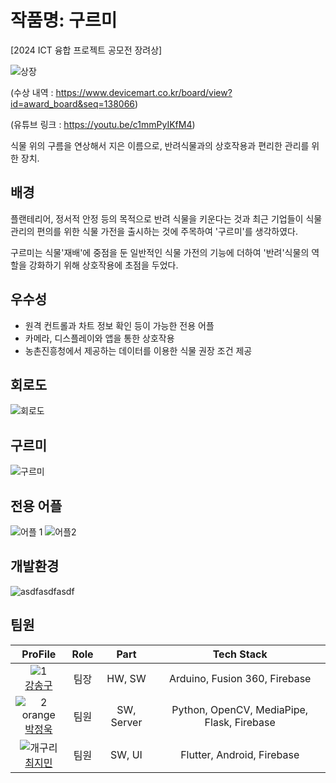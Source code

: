 # 작품명: 구르미
[2024 ICT 융합 프로젝트 공모전 장려상]

![상장](https://github.com/user-attachments/assets/54442d43-6ef2-4da1-9794-8e8086b15086)

(수상 내역 : https://www.devicemart.co.kr/board/view?id=award_board&seq=138066)

(유튜브 링크 : https://youtu.be/c1mmPyIKfM4)

식물 위의 구름을 연상해서 지은 이름으로, 반려식물과의 상호작용과 편리한 관리를 위한 장치.

## 배경

플랜테리어, 정서적 안정 등의 목적으로 반려 식물을 키운다는 것과 최근 기업들이 식물 관리의 편의를 위한 식물 가전을 출시하는 것에 주목하여 '구르미'를 생각하였다.

구르미는 식물'재배'에 중점을 둔 일반적인 식물 가전의 기능에 더하여 '반려'식물의 역할을 강화하기 위해 상호작용에 초점을 두었다.

## 우수성

- 원격 컨트롤과 차트 정보 확인 등이 가능한 전용 어플
- 카메라, 디스플레이와 앱을 통한 상호작용
- 농촌진흥청에서 제공하는 데이터를 이용한 식물 권장 조건 제공

## 회로도
![회로도](https://github.com/user-attachments/assets/00108d0a-d918-4d61-b5b0-40eb74fb8be3)

## 구르미
![구르미](https://github.com/user-attachments/assets/fec01d92-30c7-4eae-9fad-af4ce9f1eafa)

## 전용 어플
![어플 1](https://github.com/Throwball99/2023ESWContest_free_1042/assets/143514249/e35fed97-a7fe-4c65-9e6c-0b73e69c0c1b)
![어플2](https://github.com/Throwball99/2023ESWContest_free_1042/assets/143514249/112a55c8-9a8d-406a-8cfc-e55d429de534)


## 개발환경

![asdfasdfasdf](https://github.com/Throwball99/2023ESWContest_free_1042/assets/143514249/6dd87b23-9965-4dc2-b8c8-5f65e151b917)

## 팀원

| ProFile | Role | Part | Tech Stack |
|:--------:|:--------:|:--------:|:--------:|
| ![1](https://github.com/Throwball99/2023ESWContest_free_1042/assets/143514249/fa24aab6-a2db-4e61-a032-61e6adffcca8) <br> [강송구](https://github.com/Throwball99) |   팀장  |   HW, SW |   Arduino, Fusion 360, Firebase |
| ![2 orange](https://github.com/Throwball99/2023ESWContest_free_1042/assets/143514249/c9eadced-f7e2-419b-a819-1612bf5ea15a) <br>  [박정욱]( https://github.com/wjddnr0920)  |   팀원  |   SW, Server  |   Python, OpenCV, MediaPipe, Flask, Firebase  |
|   ![개구리](https://github.com/Throwball99/2023ESWContest_free_1042/assets/143514249/69319bbd-74bb-40c1-92d8-ae96e23b3500) <br> [최지민](https://github.com/irmu98)    |   팀원  |   SW, UI  |   Flutter, Android, Firebase   |

